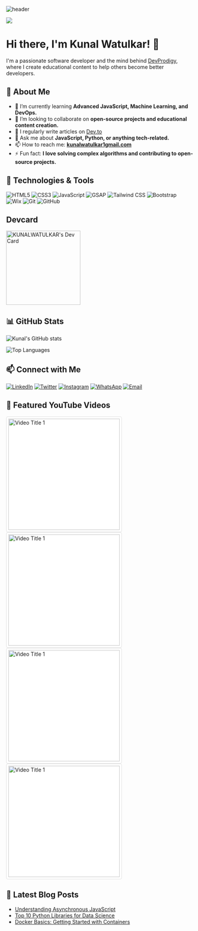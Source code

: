 <!-- Header Image -->
![header](https://media.licdn.com/dms/image/v2/D5616AQFSpduU8xEKYg/profile-displaybackgroundimage-shrink_350_1400/profile-displaybackgroundimage-shrink_350_1400/0/1722841110494?e=1729728000&v=beta&t=GOUp8EorydiikFWfBHbG4g70y8SqpOiY6er6RDDy9iY)

<!-- Profile Views -->
![](https://komarev.com/ghpvc/?username=Devprodigyy&color=blue)

# Hi there, I'm Kunal Watulkar! 👋

I'm a passionate software developer and the mind behind [DevProdigy](https://devprodigy-portfolio-1.netlify.app/), where I create educational content to help others become better developers.

## 🚀 About Me

- 🌱 I’m currently learning **Advanced JavaScript, Machine Learning, and DevOps.**
- 👯 I’m looking to collaborate on **open-source projects and educational content creation.**
- 📝 I regularly write articles on [Dev.to](https://dev.to/devprodigy)
- 💬 Ask me about **JavaScript, Python, or anything tech-related.**
- 📫 How to reach me: **[kunalwatulkar1gmail.com](mailto:kunalwatulkar1@gmail.com)**
- ⚡ Fun fact: **I love solving complex algorithms and contributing to open-source projects.**

## 🔧 Technologies & Tools

![HTML5](https://img.shields.io/badge/HTML5-E34F26?logo=html5&logoColor=white)
![CSS3](https://img.shields.io/badge/CSS3-1572B6?logo=css3&logoColor=white)
![JavaScript](https://img.shields.io/badge/JavaScript-F7DF1E?logo=javascript&logoColor=black)
![GSAP](https://img.shields.io/badge/GSAP-88CE02?logo=greensock&logoColor=white)
![Tailwind CSS](https://img.shields.io/badge/Tailwind_CSS-38B2AC?logo=tailwind-css&logoColor=white)
![Bootstrap](https://img.shields.io/badge/Bootstrap-7952B3?logo=bootstrap&logoColor=white)
![Wix](https://img.shields.io/badge/Wix-FA3C4C?logo=wix&logoColor=white)
![Git](https://img.shields.io/badge/Git-F05032?logo=git&logoColor=white)
![GitHub](https://img.shields.io/badge/GitHub-181717?logo=github&logoColor=white)

## Devcard

<a href="https://app.daily.dev/devprodigy__">
  <img src="https://api.daily.dev/devcards/v2/UbwWwvcPDLFL4pxeFoaGW.png?type=default&r=6w5" width="200" alt="KUNALWATULKAR's Dev Card"/>
</a>



## 📊 GitHub Stats

![Kunal's GitHub stats](https://github-readme-stats.vercel.app/api?username=Devprodigyy&show_icons=true&theme=radical)

<!-- Additional Badges -->
![Top Languages](https://github-readme-stats.vercel.app/api/top-langs/?username=Devprodigyy&layout=compact&theme=radical)

## 📫 Connect with Me

[![LinkedIn](https://img.shields.io/badge/LinkedIn-%230077B5.svg?style=flat&logo=linkedin&logoColor=white)](https://www.linkedin.com/in/devprodigy/)
[![Twitter](https://img.shields.io/badge/Twitter-%231DA1F2.svg?style=flat&logo=twitter&logoColor=white)](https://twitter.com/devprodigy__)
[![Instagram](https://img.shields.io/badge/Instagram-%23E4405F.svg?style=flat&logo=instagram&logoColor=white)](https://www.instagram.com/devprodigy__/)
[![WhatsApp](https://img.shields.io/badge/WhatsApp-25D366?logo=whatsapp&logoColor=white)](https://wa.me/yourwhatsapplink)
[![Email](https://img.shields.io/badge/Email-D14836?logo=gmail&logoColor=white)](mailto:kunalwatulkar1@gmail.com)

<!-- ## 📺 Latest YouTube Video -->

<!-- YOUTUBE:START -->
<!-- [![Latest YouTube Video](https://img.shields.io/badge/YouTube-Latest_Video-red?style=flat&logo=youtube&logoColor=white)](https://www.youtube.com/watch?v=latest_video_id) -->
<!-- YOUTUBE:END -->

## 🌟 Featured YouTube Videos

<!-- [![Video Title 1](https://img.youtube.com/vi/kn4n2D7j7eQ/maxresdefault.jpg )](https://youtu.be/kn4n2D7j7eQ?si=yObWmADgdhOH66-p) -->
<a href="https://www.youtube.com/watch?v=video_id_1" target="_blank">
   <img src="https://img.youtube.com/vi/kn4n2D7j7eQ/hqdefault.jpg" alt="Video Title 1" style="background-color: #FFFFFF
; width: 300px; height: auto; display: inline-block; padding: 5px; border-radius: 4px; border: 1px solid #ddd;">
</a>

<!-- [![Video Title 2](https://img.youtube.com/vi/LCER1xdmhmU/maxresdefault.jpg)](https://youtu.be/LCER1xdmhmU?si=nG1hegWNAJVF4c72) -->
<a href="https://www.youtube.com/watch?v=video_id_1" target="_blank">
   <img src="https://img.youtube.com/vi/LCER1xdmhmU/hqdefault.jpg" alt="Video Title 1" style="background-color: #FFFFFF; width: 300px; height: auto; display: inline-block; padding: 5px; border-radius: 4px; border: 1px solid #ddd;">
</a>

<!-- [![Video Title 3](https://img.youtube.com/vi/peNOBruTOU0/maxresdefault.jpg)](https://youtu.be/peNOBruTOU0?si=DZCyeURnwSdu5VOQ) -->
<a href="https://www.youtube.com/watch?v=video_id_1" target="_blank">
   <img src="https://img.youtube.com/vi/peNOBruTOU0/hqdefault.jpg" alt="Video Title 1" style="background-color: #FFFFFF; width: 300px; height: auto; display: inline-block; padding: 5px; border-radius: 4px; border: 1px solid #ddd;">
</a>

<!-- [![Video Title 4](https://img.youtube.com/vi/Cwmk5iAUICk/maxresdefault.jpg)](https://youtu.be/Cwmk5iAUICk?si=IWNM9lSTAKsLuJhI) -->
<a href="https://www.youtube.com/watch?v=video_id_1" target="_blank">
   <img src="https://img.youtube.com/vi/Cwmk5iAUICk/hqdefault.jpg" alt="Video Title 1" style="background-color: #FFFFFF; width: 300px; height: auto; display: inline-block; padding: 5px; border-radius: 4px; border: 1px solid #ddd;">
</a>


## 📝 Latest Blog Posts

<!-- BLOG-POST-LIST:START -->
- [Understanding Asynchronous JavaScript](https://dev.to/devprodigy/understanding-asynchronous-javascript-2kfj)
- [Top 10 Python Libraries for Data Science](https://dev.to/devprodigy/top-10-python-libraries-for-data-science-3h6b)
- [Docker Basics: Getting Started with Containers](https://dev.to/devprodigy/docker-basics-getting-started-with-containers-1ab8)
<!-- BLOG-POST-LIST:END -->

<!-- Optional Footer -->
<!-- ![Footer Image]([https://assets.pinterest.com/ext/embed.html?id=1013872934856586580.jpg](https://media.licdn.com/dms/image/v2/D5616AQFSpduU8xEKYg/profile-displaybackgroundimage-shrink_350_1400/profile-displaybackgroundimage-shrink_350_1400/0/1722841110494?e=1729728000&v=beta&t=GOUp8EorydiikFWfBHbG4g70y8SqpOiY6er6RDDy9iY)) -->


